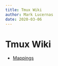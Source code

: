 ```yaml
---
title: Tmux Wiki
author: Mark Lucernas
date: 2020-03-06
---
```



# Tmux Wiki

  - [Mappings](mappings)
